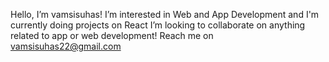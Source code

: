 Hello, I’m vamsisuhas! I’m interested in Web and App Development and I'm currently doing projects on React
I’m looking to collaborate on anything related to app or web development!
Reach me on vamsisuhas22@gmail.com 

<!---
vamsisuhas/vamsisuhas is a ✨ special ✨ repository because its `README.md` (this file) appears on your GitHub profile.
You can click the Preview link to take a look at your changes.
--->
